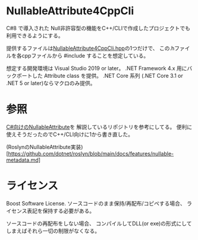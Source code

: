 # NullableAttribute4CppCli

C#8 で導入された Null非許容型の機能をC++/CLIで作成したプロジェクトでも利用できるようにする。

提供するファイルは[NullableAttribute4CppCli.hpp](NullableAttribute4CppCli.hpp)の1つだけで、
この.hファイルを各cppファイルから #include することを想定している。

想定する開発環境は Visual Studio 2019 or later。
.NET Framework 4.x 用にバックポートした Attribute class を提供。
.NET Core 系列 (.NET Core 3.1 or .NET 5 or later)ならマクロのみ提供。


# 参照
[C#向けのNullableAttribute](https://github.com/epsitec/nullable-type-reflection)を
解説しているリポジトリを参考にしてる。
便利に使えそうだったのでC++/CLI向けに1から書き直した。

(RoslynのNullableAttribute実装)[https://github.com/dotnet/roslyn/blob/main/docs/features/nullable-metadata.md]

# ライセンス
Boost Software License.
ソースコードのまま保持/再配布/コピペする場合、
ライセンス表記を保持する必要がある。

ソースコードの再配布をしない場合、
コンパイルしてDLL(or exe)の形式にしてしまえばそれら一切の制限がなくなる。
